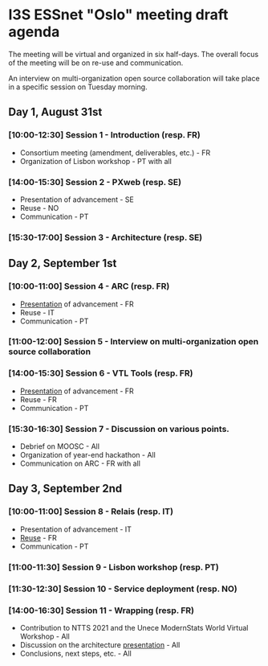 # I3S ESSnet "Oslo" meeting draft agenda

The meeting will be virtual and organized in six half-days. The overall focus of the meeting will be on re-use and communication.

An interview on multi-organization open source collaboration will take place in a specific session on Tuesday morning.
 
## Day 1, August 31st
 
### [10:00-12:30] Session 1 - Introduction (resp. FR)

 * Consortium meeting (amendment, deliverables, etc.) - FR
 * Organization of Lisbon workshop - PT with all

### [14:00-15:30] Session 2 - PXweb (resp. SE)

 * Presentation of advancement - SE
 * Reuse - NO
 * Communication - PT

### [15:30-17:00] Session 3 - Architecture (resp. SE)

## Day 2, September 1st

### [10:00-11:00] Session 4 - ARC (resp. FR)

 * [Presentation](https://hackmd.io/@EgVaFRsUQ-ywTiFcXIsWig/H1t_OfXXP) of advancement - FR
 * Reuse - IT
 * Communication - PT

### [11:00-12:00] Session 5 - Interview on multi-organization open source collaboration

### [14:00-15:30] Session 6 - VTL Tools (resp. FR)

 * [Presentation](vtl-tools.md) of advancement - FR
 * Reuse - FR
 * Communication - PT

### [15:30-16:30] Session 7 - Discussion on various points.

 * Debrief on MOOSC - All
 * Organization of year-end hackathon - All
 * Communication on ARC - FR with all

## Day 3, September 2nd
 
### [10:00-11:00] Session 8 - Relais (resp. IT)

 * Presentation of advancement - IT
 * [Reuse](https://hackmd.io/@EgVaFRsUQ-ywTiFcXIsWig/H19sdPG7w#/) - FR
 * Communication - PT

### [11:00-11:30] Session 9 - Lisbon workshop (resp. PT)

### [11:30-12:30] Session 10 - Service deployment (resp. NO)

### [14:00-16:30] Session 11 - Wrapping (resp. FR)

 * Contribution to NTTS 2021 and the Unece ModernStats World Virtual Workshop - All
 * Discussion on the architecture [presentation](https://miro.com/app/board/o9J_kx6qd9A=/) - All
 * Conclusions, next steps, etc. - All

